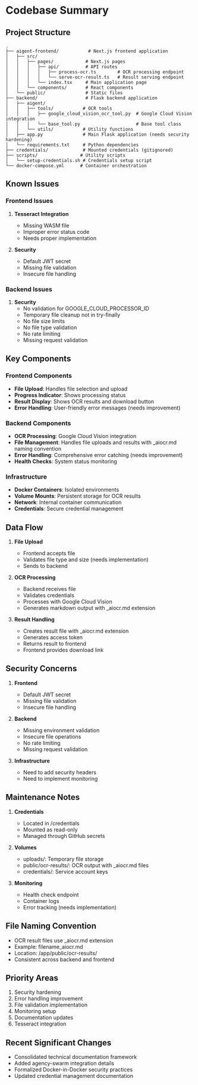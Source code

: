 # Codebase Summary

## Project Structure

```
.
├── aigent-frontend/           # Next.js frontend application
│   ├── src/
│   │   ├── pages/            # Next.js pages
│   │   │   ├── api/          # API routes
│   │   │   │   ├── process-ocr.ts        # OCR processing endpoint
│   │   │   │   └── serve-ocr-result.ts   # Result serving endpoint
│   │   │   └── index.tsx     # Main application page
│   │   └── components/       # React components
│   └── public/               # Static files
├── backend/                  # Flask backend application
│   ├── aigent/
│   │   ├── tools/           # OCR tools
│   │   │   ├── google_cloud_vision_ocr_tool.py  # Google Cloud Vision integration
│   │   │   └── base_tool.py                     # Base tool class
│   │   └── utils/           # Utility functions
│   ├── app.py               # Main Flask application (needs security hardening)
│   └── requirements.txt     # Python dependencies
├── credentials/             # Mounted credentials (gitignored)
├── scripts/                # Utility scripts
│   └── setup-credentials.sh # Credentials setup script
└── docker-compose.yml      # Container orchestration
```

## Known Issues

### Frontend Issues
1. **Tesseract Integration**
   - Missing WASM file
   - Improper error status code
   - Needs proper implementation

2. **Security**
   - Default JWT secret
   - Missing file validation
   - Insecure file handling

### Backend Issues
1. **Security**
   - No validation for GOOGLE_CLOUD_PROCESSOR_ID
   - Temporary file cleanup not in try-finally
   - No file size limits
   - No file type validation
   - No rate limiting
   - Missing request validation

## Key Components

### Frontend Components
- **File Upload**: Handles file selection and upload
- **Progress Indicator**: Shows processing status
- **Result Display**: Shows OCR results and download button
- **Error Handling**: User-friendly error messages (needs improvement)

### Backend Components
- **OCR Processing**: Google Cloud Vision integration
- **File Management**: Handles file uploads and results with _aiocr.md naming convention
- **Error Handling**: Comprehensive error catching (needs improvement)
- **Health Checks**: System status monitoring

### Infrastructure
- **Docker Containers**: Isolated environments
- **Volume Mounts**: Persistent storage for OCR results
- **Network**: Internal container communication
- **Credentials**: Secure credential management

## Data Flow

1. **File Upload**
   - Frontend accepts file
   - Validates file type and size (needs implementation)
   - Sends to backend

2. **OCR Processing**
   - Backend receives file
   - Validates credentials
   - Processes with Google Cloud Vision
   - Generates markdown output with _aiocr.md extension

3. **Result Handling**
   - Creates result file with _aiocr.md extension
   - Generates access token
   - Returns result to frontend
   - Frontend provides download link

## Security Concerns

1. **Frontend**
   - Default JWT secret
   - Missing file validation
   - Insecure file handling

2. **Backend**
   - Missing environment validation
   - Insecure file operations
   - No rate limiting
   - Missing request validation

3. **Infrastructure**
   - Need to add security headers
   - Need to implement monitoring

## Maintenance Notes

1. **Credentials**
   - Located in /credentials
   - Mounted as read-only
   - Managed through GitHub secrets

2. **Volumes**
   - uploads/: Temporary file storage
   - public/ocr-results/: OCR output with _aiocr.md files
   - credentials/: Service account keys

3. **Monitoring**
   - Health check endpoint
   - Container logs
   - Error tracking (needs implementation)

## File Naming Convention
- OCR result files use _aiocr.md extension
- Example: filename_aiocr.md
- Location: /app/public/ocr-results/
- Consistent across backend and frontend

## Priority Areas
1. Security hardening
2. Error handling improvement
3. File validation implementation
4. Monitoring setup
5. Documentation updates
6. Tesseract integration

## Recent Significant Changes
- Consolidated technical documentation framework
- Added agency-swarm integration details
- Formalized Docker-in-Docker security practices
- Updated credential management documentation
